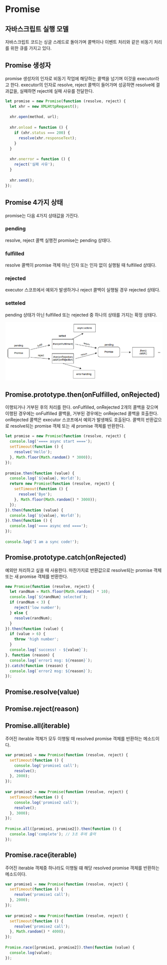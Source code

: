 # Promise

## 자바스크립트 실행 모델

자바스크립트 코드는 싱글 스레드로 돌아가며 콜백이나 이벤트 처리와 같은 비동기 처리를 위한 큐를 가지고 있다.

## Promise 생성자

promise 생성자의 인자로 비동기 작업에 해당하는 콜백을 넘기며 이것을 executor라고 한다. executor의 인자로 resolve, reject 콜백이 들어가며 성공하면 resolve에 결과값을, 실패하면 reject에 실패 사유를 전달한다.

``` javascript
let promise = new Promise(function (resolve, reject) {
  let xhr = new XMLHttpRequest();

  xhr.open(method, url);

  xhr.onload = function () {
    if (xhr.status === 200) {
      resolve(xhr.responseText);
    }
  }

  xhr.onerror = function () {
    reject('실패 사유');
  }

  xhr.send();
});
```

## Promise 4가지 상태

promise는 다음 4가지 상태값을 가진다.

### pending

resolve, reject 콜백 실행전 promise는 pending 상태다.

### fulfilled

resolve 콜백이 promise 객체 아닌 인자 또는 인자 없이 실행될 때 fulfilled 상태다.

### rejected

executor 스코프에서 예외가 발생하거나 reject 콜백이 실행될 경우 rejected 상태다.

### setteled

pending 상태가 아닌 fulfilled 또는 rejected 중 하나의 상태를 가지는 확정 상태다.

![promise](./promises.png "출처: MDN")

## Promise.prototype.then(onFulfilled, onRejected)

이행되거나 거부된 후의 처리를 한다. onFulfilled, onRejected 2개의 콜백을 갖으며 이행된 경우에는 onFulfilled 콜백을, 거부된 경우에는 onRejected 콜백을 호출한다. onRejected 콜백은 executor 스코프에서 예외가 발생해도 호출된다. 콜백의 반환값으로 resolve되는 promise 객체 또는 새 promise 객체를 반환한다.

``` javascript
let promise = new Promise(function (resolve, reject) {
  console.log('==== async start ====');
  setTimeout(function () {
    resolve('Hello');
  }, Math.floor(Math.random() * 3000));
});

promise.then(function (value) {
  console.log(`${value}, World!`);
  return new Promise(function (resolve, reject) {
    setTimeout(function () {
      resolve('Bye');
    }, Math.floor(Math.random() * 3000));
  });
}).then(function (value) {
  console.log(`${value}, World!`);
}).then(function () {
  console.log('==== async end ====');
});

console.log('I am a sync code!');
```

## Promise.prototype.catch(onRejected)

예외만 처리하고 싶을 때 사용한다. 마찬가지로 반환값으로 resolve되는 promise 객체 또는 새 promise 객체를 반환한다.

``` javascript
new Promise(function (resolve, reject) {
  let randNum = Math.floor(Math.random() * 10);
  console.log(`${randNum} selected`);
  if (randNum < 3) {
    reject('low number');
  } else {
    resolve(randNum);
  }
}).then(function (value) {
  if (value > 6) {
    throw 'high number';
  }
  console.log(`success! - ${value}`);  
}, function (reason) {
  console.log(`error1 msg: ${reason}`);
}).catch(function (reason) {
  console.log(`error2 msg: ${reason}`);
});
```

## Promise.resolve(value)

## Promise.reject(reason)

## Promise.all(iterable)

주어진 iterable 객체가 모두 이행될 때 resolved promise 객체를 반환하는 메소드이다.

``` javascript
var promise1 = new Promise(function (resolve, reject) {
  setTimeout(function () {
    console.log('promise1 call');
    resolve();
  }, 2000);
});

var promise2 = new Promise(function (resolve, reject) {
  setTimeout(function () {
    console.log('promise2 call');
    resolve();
  }, 3000);
});

Promise.all([promise1, promise2]).then(function () {
  console.log('complete'); // 3초 후에 출력
});
```

## Promise.race(iterable)

주어진 iterable 객체중 하나라도 이행될 떄 해당 resolved promise 객체를 반환하는 메소드이다.

``` javascript
var promise1 = new Promise(function (resolve, reject) {
  setTimeout(function () {
    resolve('promise1 call');
  }, 2000);
});

var promise2 = new Promise(function (resolve, reject) {
  setTimeout(function () {
    resolve('promise2 call');
  }, Math.random() * 4000);
});

Promise.race([promise1, promise2]).then(function (value) {
  console.log(value);
});
```